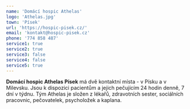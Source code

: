 ```yaml
---
name: 'Domácí hospic Athelas'
logo: 'Athelas.jpg'
town: 'Písek'
url: 'https://hospic-pisek.cz/'
email: 'kontakt@hospic-pisek.cz'
phone: '774 858 487'
service1: true
service2: true
service3: false
service4: false
service5: true
---
```


**Domácí hospic Athelas Písek** má dvě kontaktní místa - v Písku a v Milevsku. Jsou k dispozici pacientům a jejich pečujícím 24 hodin denně, 7 dní v týdnu. Tým Athelas je složen z lékařů, zdravotních sester, sociálních pracovnic, pečovatelek, psycholožek a kaplana.
